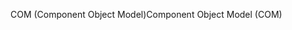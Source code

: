 <span data-ttu-id="445ff-101">COM (Component Object Model)</span><span class="sxs-lookup"><span data-stu-id="445ff-101">Component Object Model (COM)</span></span>